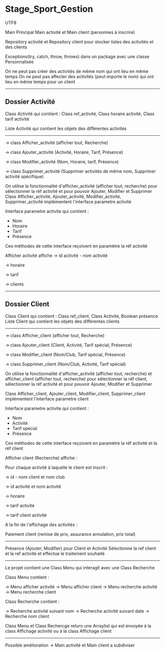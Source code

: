 # Stage_Sport_Gestion
UTF8

Main Principal
Main activité et Main client (personnes à inscrire)

Repository activité et Repository client pour stocker listes des activités et des clients

Exceptions(try, catch, throw, throws) dans un package avec une classe Personnalisée

On ne peut pas créer des activités de même nom qui ont lieu en même temps
On ne peut pas affecter des activités (peut importe le nom) qui ont lieu en même temps pour un client

----------------------------------------------------------------------------------------

Dossier Activité
----------------

Class Activité qui contient : Class ref_activité, Class horaire activité, Class tarif activité

Liste Activité qui contient les objets des différentes activités 

------------

-> class Afficher_activité (afficher tout, Recherche)

-> class Ajouter_activité (Activité, Horaire, Tarif, Présence)

-> class Modifier_activité (Nom, Horaire, tarif, Présence)

-> class Supprimer_activité (Supprimer activités de même nom, Supprimer activité spécifique)

On utilise la fonctionnalité d'afficher_activité (afficher tout, recherche) pour sélectionner la réf activité et pour pouvoir Ajouter, Modifier et Supprimer
Class Afficher_activité, Ajouter_activité, Modifier_activité, Supprimer_activité implémentent l'interface parametre activité

Interface parametre activite qui contient :
- Nom
- Horaire
- Tarif
- Présence

Ces méthodes de cette interface reçoivent en paramètre la réf activité

Afficher activité affiche
-> id activité - nom activité

-> horaire

-> tarif

-> clients

-----------------------------------------------------------------------------

Dossier Client
--------------


Class Client qui contient : Class ref_client, Class Activité, Boolean présence
Liste Client qui contient les objets des différentes clients

------------

-> class Afficher_client (afficher tout, Recherche)

-> class Ajouter_client (Client, Activité, Tarif spécial, Présence)

-> class Modifier_client (Nom/Club, Tarif spécial, Présence)

-> class Supprimer_client (Nom/Club, Activité, Tarif spécial)

On utilise la fonctionnalité d'afficher_activité (afficher tout, recherche) et afficher_client (afficher tout, recherche) 
pour sélectionner la réf client, sélectionner la réf activité et pour pouvoir Ajouter, Modifier et Supprimer

Class Afficher_client, Ajouter_client, Modifier_client, Supprimer_client implémentent l'interface parametre client

Interface parametre activite qui contient :
- Nom
- Activité
- Tarif spécial
- Présence

Ces méthodes de cette interface reçoivent en paramètre la réf activité et la réf client


Afficher client (Recherche) affiche : 

Pour chaque activité à laquelle le client est inscrit :

-> id - nom client et nom club

-> id activité et nom activité

-> horaire

-> tarif activité

-> tarif client activité

A la fin de l'affichage des activités :

Paiement client (remise de prix, assurance annulation, prix total)

---------------------------------------------------------

Présence (Ajouter, Modifier) pour Client et Activité 
Sélectionne la ref client et la ref activité et effectue le traitement souhaité

--------------------------------------------------------------

Le projet contient une Class Menu qui interagit avec une Class Recherche

Class Menu contient :

-> Menu afficher activité
-> Menu afficher client
-> Menu recherche activité
-> Menu recherche client

Class Recherche contient : 

-> Recherche activité suivant nom
-> Recherche activité suivant date
-> Recherche nom client

Class Menu et Class Rechercge return une Arraylist qui est envoyée à la class Affichage activité ou à la class Affichage client

-----------------------------------------------------

Possible amélioration ->  Main activité et Main client a subdiviser

